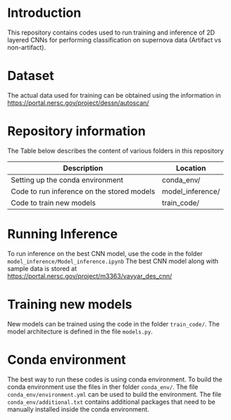 
# Introduction
This repository contains codes used to run training and inference of 2D layered CNNs for performing classification on supernova data (Artifact vs non-artifact).

# Dataset
The actual data used for training can be obtained using the information in https://portal.nersc.gov/project/dessn/autoscan/

# Repository information
The Table below describes the content of various folders in this repository

| Description | Location |
| --- | ---|
| Setting up the conda environment| conda_env/ | 
| Code to run inference on the stored models| model_inference/ | 
| Code to train new models | train_code/ | 


# Running Inference

To run inference on the best CNN model, use the code in the folder `model_inference/Model_inference.ipynb`
The best CNN model along with sample data is stored at https://portal.nersc.gov/project/m3363/vayyar_des_cnn/

# Training new models
New models can be trained using the code in the folder `train_code/`. The model architecture is defined in the file `models.py`.

# Conda environment
The best way to run these codes is using conda environment. To build the conda environment use the files in ther folder
`conda_env/`. The file `conda_env/environment.yml` can be used to build the environment. The file `conda_env/additional.txt` contains additional packages that need to be manually installed inside the conda environment.



